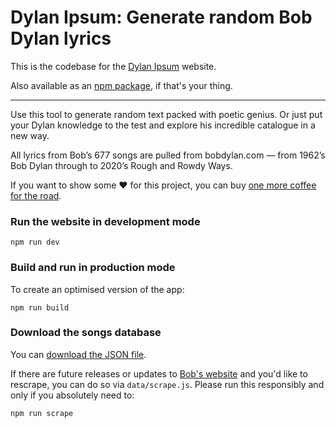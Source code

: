 # Dylan Ipsum: Generate random Bob Dylan lyrics

This is the codebase for the [Dylan Ipsum](https://brody.fyi/tools/dylan-ipsum) website.

Also available as an [npm package](https://github.com/brodysmith1/dylan-ipsum-npm), if that's your thing.

<hr>

Use this tool to generate random text packed with poetic genius. Or just put your Dylan knowledge to the test and explore his incredible catalogue in a new way.

All lyrics from Bob’s 677 songs are pulled from bobdylan.com — from 1962’s Bob Dylan through to 2020’s Rough and Rowdy Ways.

If you want to show some ❤️ for this project, you can buy <a href="https://www.buymeacoffee.com/brods">one more coffee for the road</a>.

### Run the website in development mode

```
npm run dev
```

### Build and run in production mode

To create an optimised version of the app:

```
npm run build
```

### Download the songs database

You can <a href="https://brody.fyi/tools/dylan-ipsum/downloads/songs.json" download>download the JSON file</a>.

If there are future releases or updates to <a href="https://www.bobdylan.com/">Bob's website</a> and you'd like to rescrape, you can do so via `data/scrape.js`. Please run this responsibly and only if you absolutely need to:

```
npm run scrape
```
